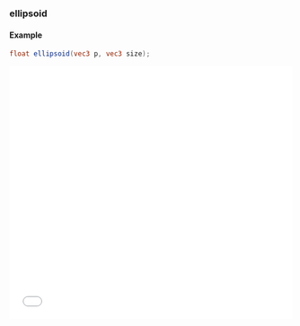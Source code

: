 ### ellipsoid
#### Example
```glsl
float ellipsoid(vec3 p, vec3 size);
```
<iframe width="100%" height="450px" src="/sculpture/-LRNfzM2ta99rTp-F3Dv?example=true&embed=true" frameborder="0"></iframe>